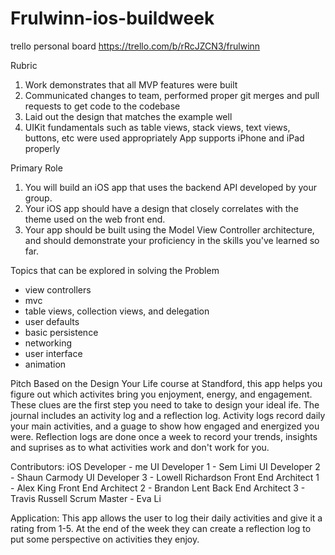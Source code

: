 # Frulwinn-ios-buildweek

trello personal board https://trello.com/b/rRcJZCN3/frulwinn

Rubric
1) Work demonstrates that all MVP features were built
2) Communicated changes to team, performed proper git merges and pull requests to get code to the codebase
3) Laid out the design that matches the example well
4) UIKit fundamentals such as table views, stack views, text views, buttons, etc were used appropriately
App supports iPhone and iPad properly


Primary Role
1) You will build an iOS app that uses the backend API developed by your group. 
2) Your iOS app should have a design that closely correlates with the theme used on the web front end. 
3) Your app should be built using the Model View Controller architecture, and should demonstrate your proficiency in the skills you've learned so far.

Topics that can be explored in solving the Problem
- view controllers
- mvc
- table views, collection views, and delegation
- user defaults
- basic persistence
- networking
- user interface
- animation

Pitch
Based on the Design Your Life course at Standford, this app helps you figure out which activites bring you enjoyment, energy, and engagement. These clues are the first step you need to take to design your ideal ife. 
The journal includes an activity log and a reflection log. 
Activity logs record daily your main activities, and a guage to show how engaged and energized you were. 
Reflection logs are done once a week to record your trends, insights and suprises as to what activities work and don't work for you. 

Contributors:
iOS Developer - me
UI Developer 1 - Sem Limi
UI Developer 2 - Shaun Carmody
UI Developer 3 - Lowell Richardson
Front End Architect 1 - Alex King
Front End Architect 2 - Brandon Lent
Back End Architect 3 - Travis Russell
Scrum Master - Eva Li


Application:
This app allows the user to log their daily activities and give it a rating from 1-5.
At the end of the week they can create a reflection log to put some perspective on activities they enjoy.


